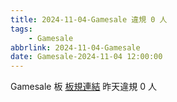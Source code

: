 ```yaml
---
title: 2024-11-04-Gamesale 違規 0 人
tags:
    - Gamesale
abbrlink: 2024-11-04-Gamesale
date: Gamesale-2024-11-04 12:00:00
---
```

Gamesale 板 [板規連結](https://www.ptt.cc/bbs/Gossiping/M.1637425085.A.07D.html)
昨天違規 0 人
